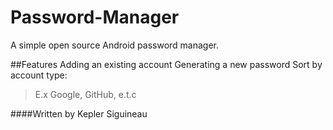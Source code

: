 # Password-Manager

A simple open source Android password manager. 

##Features
Adding an existing account
Generating a new password
Sort by account type:
>E.x Google, GitHub, e.t.c





####Written by Kepler Siguineau 
